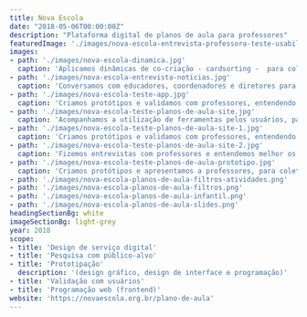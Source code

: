 ```yaml
---
title: Nova Escola
date: "2018-05-06T00:00:00Z"
description: "Plataforma digital de planos de aula para professores"
featuredImage: './images/nova-escola-entrevista-professora-teste-usabilidade.jpg'
images:
- path: './images/nova-escola-dinamica.jpg'
  caption: 'Aplicamos dinâmicas de co-criação - cardsorting -  para coletar impressões dos usuários sobre a arquitetura do site'
- path: './images/nova-escola-entrevista-noticias.jpg'
  caption: 'Conversamos com educadores, coordenadores e diretores para entender as jornadas de preparação de aulas e atividades.'
- path: './images/nova-escola-teste-app.jpg'
  caption: 'Criamos protótipos e validamos com professores, entendendo o que funcionava bem e o que precisava ser aprimorado.'
- path: './images/nova-escola-teste-planos-de-aula-site.jpg'
  caption: 'Acompanhamos a utilização de ferramentas pelos usuários, para entender os comportamentos e as jornadas de uso'
- path: './images/nova-escola-teste-planos-de-aula-site-1.jpg'
  caption: 'Criamos protótipos e validamos com professores, entendendo o que funcionava bem e o que precisava ser aprimorado.'
- path: './images/nova-escola-teste-planos-de-aula-site-2.jpg'
  caption: 'Fizemos entrevistas com professores e entendemos melhor os fluxos de pensamento e as jornadas de preparação de aulas.'
- path: './images/nova-escola-teste-planos-de-aula-prototipo.jpg'
  caption: 'Criamos protótipos e apresentamos a professores, para coletar impressões sobre o uso e entender o que poderia ser aprimorado.'
- path: './images/nova-escola-planos-de-aula-filtros-atividades.png'
- path: './images/nova-escola-planos-de-aula-filtros.png'
- path: './images/nova-escola-planos-de-aula-infantil.png'
- path: './images/nova-escola-planos-de-aula-slides.png'
headingSectionBg: white
imageSectionBg: light-grey
year: 2018
scope:
- title: 'Design de serviço digital'
- title: 'Pesquisa com público-alvo'
- title: 'Prototipação'
  description: '(design gráfico, design de interface e programação)'
- title: 'Validação com usuários'
- title: 'Programação web (frontend)'
website: 'https://novaescola.org.br/plano-de-aula'
---
```

